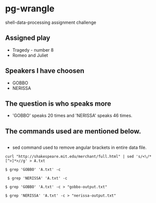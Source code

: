 # pg-wrangle
shell-data-processing assignment challenge

## Assigned play
- Tragedy - number 8 
- Romeo and Juliet

## Speakers I have choosen 
- GOBBO
- NERISSA

## The question is who speaks more 
- 'GOBBO' speaks 20 times and 'NERISSA' speaks 46 times.

## The commands used are mentioned below.

``` curl "http://shakespeare.mit.edu/merchant/full.html" -O "data.txt"
```
- sed command used to remove angular brackets in entire data file.

``` 
curl "http://shakespeare.mit.edu/merchant/full.html" | sed 's/<\/*[^>]*>//g' > A.txt
```

```
$ grep 'GOBBO' 'A.txt' -c
```

```
 $ grep 'NERISSA' 'A.txt' -c
```

```
$ grep 'GOBBO' 'A.txt' -c > "gobbo-output.txt"
```

```
$ grep 'NERISSA' 'A.txt' -c > "nerissa-output.txt"
```




